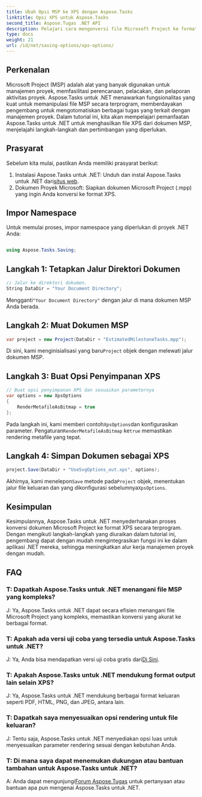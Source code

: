 ```yaml
---
title: Ubah Opsi MSP ke XPS dengan Aspose.Tasks
linktitle: Opsi XPS untuk Aspose.Tasks
second_title: Aspose.Tugas .NET API
description: Pelajari cara mengonversi file Microsoft Project ke format XPS menggunakan Aspose.Tasks untuk .NET. Integrasi yang mudah, fungsionalitas yang kuat.
type: docs
weight: 21
url: /id/net/saving-options/xps-options/
---
```

## Perkenalan
Microsoft Project (MSP) adalah alat yang banyak digunakan untuk manajemen proyek, memfasilitasi perencanaan, pelacakan, dan pelaporan aktivitas proyek. Aspose.Tasks untuk .NET menawarkan fungsionalitas yang kuat untuk memanipulasi file MSP secara terprogram, memberdayakan pengembang untuk mengotomatiskan berbagai tugas yang terkait dengan manajemen proyek. Dalam tutorial ini, kita akan mempelajari pemanfaatan Aspose.Tasks untuk .NET untuk menghasilkan file XPS dari dokumen MSP, menjelajahi langkah-langkah dan pertimbangan yang diperlukan.
## Prasyarat
Sebelum kita mulai, pastikan Anda memiliki prasyarat berikut:
1.  Instalasi Aspose.Tasks untuk .NET: Unduh dan instal Aspose.Tasks untuk .NET dari[situs web](https://releases.aspose.com/tasks/net/).
2. Dokumen Proyek Microsoft: Siapkan dokumen Microsoft Project (.mpp) yang ingin Anda konversi ke format XPS.

## Impor Namespace
Untuk memulai proses, impor namespace yang diperlukan di proyek .NET Anda:
```csharp

using Aspose.Tasks.Saving;
```

## Langkah 1: Tetapkan Jalur Direktori Dokumen
```csharp
// Jalur ke direktori dokumen.
String DataDir = "Your Document Directory";
```
 Mengganti`"Your Document Directory"` dengan jalur di mana dokumen MSP Anda berada.
## Langkah 2: Muat Dokumen MSP
```csharp
var project = new Project(DataDir + "EstimatedMilestoneTasks.mpp");
```
 Di sini, kami menginisialisasi yang baru`Project` objek dengan melewati jalur dokumen MSP.
## Langkah 3: Buat Opsi Penyimpanan XPS
```csharp
// Buat opsi penyimpanan XPS dan sesuaikan parameternya
var options = new XpsOptions
{
    RenderMetafileAsBitmap = true
};
```
 Pada langkah ini, kami memberi contoh`XpsOptions`dan konfigurasikan parameter. Pengaturan`RenderMetafileAsBitmap` ke`true` memastikan rendering metafile yang tepat.
## Langkah 4: Simpan Dokumen sebagai XPS
```csharp
project.Save(DataDir + "UseSvgOptions_out.xps", options);
```
 Akhirnya, kami menelepon`Save` metode pada`Project` objek, menentukan jalur file keluaran dan yang dikonfigurasi sebelumnya`XpsOptions`.

## Kesimpulan
Kesimpulannya, Aspose.Tasks untuk .NET menyederhanakan proses konversi dokumen Microsoft Project ke format XPS secara terprogram. Dengan mengikuti langkah-langkah yang diuraikan dalam tutorial ini, pengembang dapat dengan mudah mengintegrasikan fungsi ini ke dalam aplikasi .NET mereka, sehingga meningkatkan alur kerja manajemen proyek dengan mudah.
## FAQ
### T: Dapatkah Aspose.Tasks untuk .NET menangani file MSP yang kompleks?
J: Ya, Aspose.Tasks untuk .NET dapat secara efisien menangani file Microsoft Project yang kompleks, memastikan konversi yang akurat ke berbagai format.
### T: Apakah ada versi uji coba yang tersedia untuk Aspose.Tasks untuk .NET?
 J: Ya, Anda bisa mendapatkan versi uji coba gratis dari[Di Sini](https://releases.aspose.com/).
### T: Apakah Aspose.Tasks untuk .NET mendukung format output lain selain XPS?
J: Ya, Aspose.Tasks untuk .NET mendukung berbagai format keluaran seperti PDF, HTML, PNG, dan JPEG, antara lain.
### T: Dapatkah saya menyesuaikan opsi rendering untuk file keluaran?
J: Tentu saja, Aspose.Tasks untuk .NET menyediakan opsi luas untuk menyesuaikan parameter rendering sesuai dengan kebutuhan Anda.
### T: Di mana saya dapat menemukan dukungan atau bantuan tambahan untuk Aspose.Tasks untuk .NET?
 A: Anda dapat mengunjungi[Forum Aspose.Tugas](https://forum.aspose.com/c/tasks/15) untuk pertanyaan atau bantuan apa pun mengenai Aspose.Tasks untuk .NET.